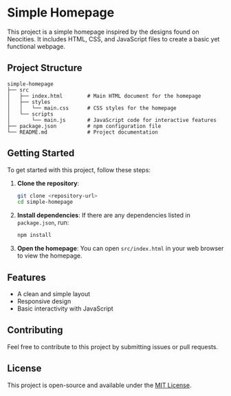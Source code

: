 # Simple Homepage

This project is a simple homepage inspired by the designs found on Neocities. It includes HTML, CSS, and JavaScript files to create a basic yet functional webpage.

## Project Structure

```
simple-homepage
├── src
│   ├── index.html        # Main HTML document for the homepage
│   ├── styles
│   │   └── main.css      # CSS styles for the homepage
│   └── scripts
│       └── main.js       # JavaScript code for interactive features
├── package.json          # npm configuration file
└── README.md             # Project documentation
```

## Getting Started

To get started with this project, follow these steps:

1. **Clone the repository**:
   ```bash
   git clone <repository-url>
   cd simple-homepage
   ```

2. **Install dependencies**:
   If there are any dependencies listed in `package.json`, run:
   ```bash
   npm install
   ```

3. **Open the homepage**:
   You can open `src/index.html` in your web browser to view the homepage.

## Features

- A clean and simple layout
- Responsive design
- Basic interactivity with JavaScript

## Contributing

Feel free to contribute to this project by submitting issues or pull requests. 

## License

This project is open-source and available under the [MIT License](LICENSE).